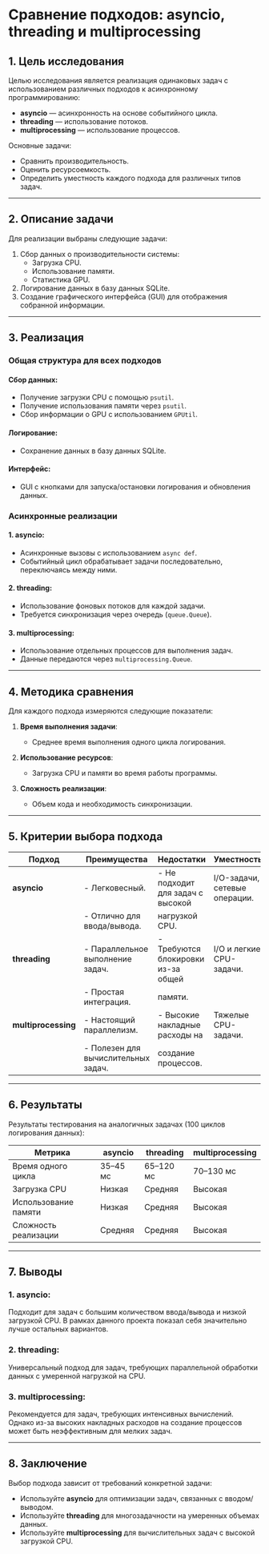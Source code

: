 # Сравнение подходов: asyncio, threading и multiprocessing

## 1. Цель исследования
Целью исследования является реализация одинаковых задач с использованием различных подходов к асинхронному программированию:

- **asyncio** — асинхронность на основе событийного цикла.
- **threading** — использование потоков.
- **multiprocessing** — использование процессов.

Основные задачи:
- Сравнить производительность.
- Оценить ресурсоемкость.
- Определить уместность каждого подхода для различных типов задач.

---

## 2. Описание задачи
Для реализации выбраны следующие задачи:

1. Сбор данных о производительности системы:
   - Загрузка CPU.
   - Использование памяти.
   - Статистика GPU.
2. Логирование данных в базу данных SQLite.
3. Создание графического интерфейса (GUI) для отображения собранной информации.

---

## 3. Реализация

### Общая структура для всех подходов

#### Сбор данных:
- Получение загрузки CPU с помощью `psutil`.
- Получение использования памяти через `psutil`.
- Сбор информации о GPU с использованием `GPUtil`.

#### Логирование:
- Сохранение данных в базу данных SQLite.

#### Интерфейс:
- GUI с кнопками для запуска/остановки логирования и обновления данных.

### Асинхронные реализации

#### 1. **asyncio**:
- Асинхронные вызовы с использованием `async def`.
- Событийный цикл обрабатывает задачи последовательно, переключаясь между ними.

#### 2. **threading**:
- Использование фоновых потоков для каждой задачи.
- Требуется синхронизация через очередь (`queue.Queue`).

#### 3. **multiprocessing**:
- Использование отдельных процессов для выполнения задач.
- Данные передаются через `multiprocessing.Queue`.

---

## 4. Методика сравнения

Для каждого подхода измеряются следующие показатели:

1. **Время выполнения задачи**:
   - Среднее время выполнения одного цикла логирования.

2. **Использование ресурсов**:
   - Загрузка CPU и памяти во время работы программы.

3. **Сложность реализации**:
   - Объем кода и необходимость синхронизации.

---

## 5. Критерии выбора подхода

| Подход          | Преимущества                          | Недостатки                             | Уместность                     |
|-----------------|---------------------------------------|----------------------------------------|--------------------------------|
| **asyncio**     | - Легковесный.                       | - Не подходит для задач с высокой      | I/O-задачи, сетевые операции. |
|                 | - Отлично для ввода/вывода.          |   нагрузкой CPU.                       |                                |
| **threading**   | - Параллельное выполнение задач.      | - Требуются блокировки из-за общей     | I/O и легкие CPU-задачи.      |
|                 | - Простая интеграция.                |   памяти.                              |                                |
| **multiprocessing** | - Настоящий параллелизм.          | - Высокие накладные расходы на         | Тяжелые CPU-задачи.           |
|                 | - Полезен для вычислительных задач.  |   создание процессов.                  |                                |

---

## 6. Результаты

Результаты тестирования на аналогичных задачах (100 циклов логирования данных):

| Метрика               | **asyncio**    | **threading** | **multiprocessing** |
|-----------------------|----------------|---------------|----------------------|
| Время одного цикла    | 35–45 мс       | 65–120 мс     | 70–130 мс           |
| Загрузка CPU          | Низкая         | Средняя       | Высокая             |
| Использование памяти  | Низкая         | Средняя       | Высокая             |
| Сложность реализации  | Средняя        | Средняя       | Высокая             |

---

## 7. Выводы

### 1. **asyncio**:
Подходит для задач с большим количеством ввода/вывода и низкой загрузкой CPU. В рамках данного проекта показал себя значительно лучше остальных вариантов.

### 2. **threading**:
Универсальный подход для задач, требующих параллельной обработки данных с умеренной нагрузкой на CPU.

### 3. **multiprocessing**:
Рекомендуется для задач, требующих интенсивных вычислений. Однако из-за высоких накладных расходов на создание процессов может быть неэффективным для мелких задач.

---

## 8. Заключение

Выбор подхода зависит от требований конкретной задачи:

- Используйте **asyncio** для оптимизации задач, связанных с вводом/выводом.
- Используйте **threading** для многозадачности на умеренных объемах данных.
- Используйте **multiprocessing** для вычислительных задач с высокой загрузкой CPU.
